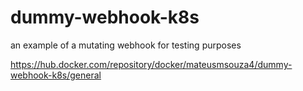 # dummy-webhook-k8s
an example of a mutating webhook for testing purposes

https://hub.docker.com/repository/docker/mateusmsouza4/dummy-webhook-k8s/general
